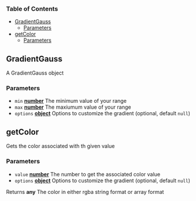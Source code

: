 <!-- Generated by documentation.js. Update this documentation by updating the source code. -->

### Table of Contents

-   [GradientGauss][1]
    -   [Parameters][2]
-   [getColor][3]
    -   [Parameters][4]

## GradientGauss

A GradientGauss object

### Parameters

-   `min` **[number][5]** The minimum value of your range
-   `max` **[number][5]** The maxiumum value of your range
-   `options` **[object][6]** Options to customize the gradient (optional, default `null`)

## getColor

Gets the color associated with th given value

### Parameters

-   `value` **[number][5]** The number to get the associated color value
-   `options` **[object][6]** Options to customize the gradient (optional, default `null`)

Returns **any** The color in either rgba string format or array format

[1]: #gradientgauss

[2]: #parameters

[3]: #getcolor

[4]: #parameters-1

[5]: https://developer.mozilla.org/docs/Web/JavaScript/Reference/Global_Objects/Number

[6]: https://developer.mozilla.org/docs/Web/JavaScript/Reference/Global_Objects/Object
